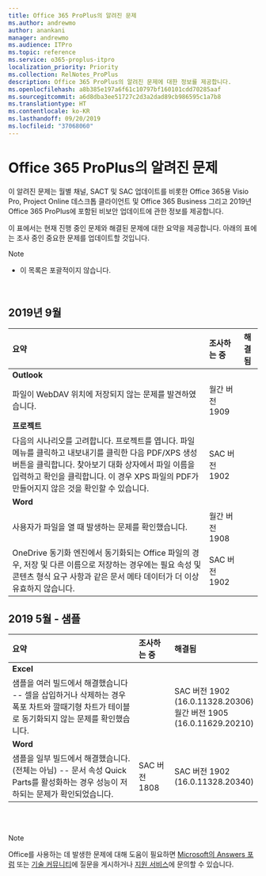 ```yaml
---
title: Office 365 ProPlus의 알려진 문제
ms.author: andrewmo
author: anankani
manager: andrewmo
ms.audience: ITPro
ms.topic: reference
ms.service: o365-proplus-itpro
localization_priority: Priority
ms.collection: RelNotes_ProPlus
description: Office 365 ProPlus의 알려진 문제에 대한 정보를 제공합니다.
ms.openlocfilehash: a8b385e197a6f61c10797bf160101cdd70285aaf
ms.sourcegitcommit: a6d8dba3ee51727c2d3a2dad89cb986595c1a7b8
ms.translationtype: HT
ms.contentlocale: ko-KR
ms.lasthandoff: 09/20/2019
ms.locfileid: "37068060"
---
```

# <a name="office-365-proplus-known-issues"></a>Office 365 ProPlus의 알려진 문제

이 알려진 문제는 월별 채널, SACT 및 SAC 업데이트를 비롯한 Office 365용 Visio Pro, Project Online 데스크톱 클라이언트 및 Office 365 Business 그리고 2019년 Office 365 ProPlus에 포함된 비보안 업데이트에 관한 정보를 제공합니다.

이 표에서는 현재 진행 중인 문제와 해결된 문제에 대한 요약을 제공합니다.  아래의 표에는 조사 중인 중요한 문제를 업데이트할 것입니다.

 > [!NOTE]
 >- 이 목록은 포괄적이지 않습니다.

<br>

## <a name="september-2019"></a>2019년 9월

|요약|조사하는 중|해결됨|
|:-------------------------------------------------------------------------------------|:-----|:-----|
|**Outlook**
파일이 WebDAV 위치에 저장되지 않는 문제를 발견하였습니다.|월간 버전 1909||
|**프로젝트**
다음의 시나리오를 고려합니다. 프로젝트를 엽니다. 파일 메뉴를 클릭하고 내보내기를 클릭한 다음 PDF/XPS 생성 버튼을 클릭합니다. 찾아보기 대화 상자에서 파일 이름을 입력하고 확인을 클릭합니다. 이 경우 XPS 파일의 PDF가 만들어지지 않은 것을 확인할 수 있습니다. |SAC 버전 1902||
|**Word**
사용자가 파일을 열 때 발생하는 문제를 확인했습니다.|월간 버전 1908||
OneDrive 동기화 엔진에서 동기화되는 Office 파일의 경우, 저장 및 다른 이름으로 저장하는 경우에는 필요 속성 및 콘텐츠 형식 요구 사항과 같은 문서 메타 데이터가 더 이상 유효하지 않습니다.|SAC 버전 1902||

## <a name="may-2019---sample"></a>2019 5월 - 샘플

|요약|조사하는 중|해결됨|
|:-------------------------------------------------------------------------------------|:-----|:-----|
|**Excel**
샘플을 여러 빌드에서 해결했습니다 -- 셀을 삽입하거나 삭제하는 경우 폭포 차트와 깔때기형 차트가 테이블로 동기화되지 않는 문제를 확인했습니다.||SAC 버전 1902 <br> (16.0.11328.20306) <br> 월간 버전 1905 <br> (16.0.11629.20210)|
|**Word**
샘플을 일부 빌드에서 해결했습니다. (전체는 아님) -- 문서 속성 Quick Parts를 활성화하는 경우 성능이 저하되는 문제가 확인되었습니다.|SAC 버전 1808|SAC 버전 1902 <br> (16.0.11328.20340)|

<br>
<br>

> [!NOTE]
> Office를 사용하는 데 발생한 문제에 대해 도움이 필요하면 [Microsoft의 Answers 포럼](https://answers.microsoft.com/) 또는 [기술 커뮤니티](https://techcommunity.microsoft.com/)에 질문을 게시하거나 [지원 서비스](https://support.microsoft.com/contactus)에 문의할 수 있습니다.
